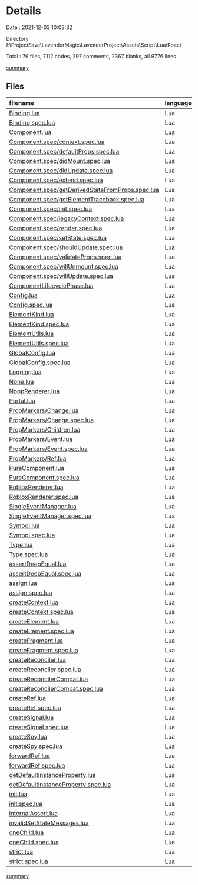 # Details

Date : 2021-12-03 10:03:32

Directory f:\ProjectSave\LavenderMagic\LavenderProject\Assets\Script\Lua\Roact

Total : 79 files,  7112 codes, 297 comments, 2367 blanks, all 9776 lines

[summary](results.md)

## Files
| filename | language | code | comment | blank | total |
| :--- | :--- | ---: | ---: | ---: | ---: |
| [Binding.lua](/Binding.lua) | Lua | 119 | 0 | 37 | 156 |
| [Binding.spec.lua](/Binding.spec.lua) | Lua | 199 | 3 | 68 | 270 |
| [Component.lua](/Component.lua) | Lua | 374 | 33 | 105 | 512 |
| [Component.spec/context.spec.lua](/Component.spec/context.spec.lua) | Lua | 215 | 4 | 72 | 291 |
| [Component.spec/defaultProps.spec.lua](/Component.spec/defaultProps.spec.lua) | Lua | 93 | 0 | 33 | 126 |
| [Component.spec/didMount.spec.lua](/Component.spec/didMount.spec.lua) | Lua | 24 | 0 | 12 | 36 |
| [Component.spec/didUpdate.spec.lua](/Component.spec/didUpdate.spec.lua) | Lua | 66 | 0 | 26 | 92 |
| [Component.spec/extend.spec.lua](/Component.spec/extend.spec.lua) | Lua | 21 | 0 | 9 | 30 |
| [Component.spec/getDerivedStateFromProps.spec.lua](/Component.spec/getDerivedStateFromProps.spec.lua) | Lua | 203 | 11 | 73 | 287 |
| [Component.spec/getElementTraceback.spec.lua](/Component.spec/getElementTraceback.spec.lua) | Lua | 49 | 0 | 19 | 68 |
| [Component.spec/init.spec.lua](/Component.spec/init.spec.lua) | Lua | 30 | 0 | 12 | 42 |
| [Component.spec/legacyContext.spec.lua](/Component.spec/legacyContext.spec.lua) | Lua | 151 | 1 | 52 | 204 |
| [Component.spec/render.spec.lua](/Component.spec/render.spec.lua) | Lua | 112 | 0 | 39 | 151 |
| [Component.spec/setState.spec.lua](/Component.spec/setState.spec.lua) | Lua | 449 | 4 | 148 | 601 |
| [Component.spec/shouldUpdate.spec.lua](/Component.spec/shouldUpdate.spec.lua) | Lua | 121 | 0 | 55 | 176 |
| [Component.spec/validateProps.spec.lua](/Component.spec/validateProps.spec.lua) | Lua | 209 | 0 | 61 | 270 |
| [Component.spec/willUnmount.spec.lua](/Component.spec/willUnmount.spec.lua) | Lua | 25 | 0 | 12 | 37 |
| [Component.spec/willUpdate.spec.lua](/Component.spec/willUpdate.spec.lua) | Lua | 68 | 0 | 26 | 94 |
| [ComponentLifecyclePhase.lua](/ComponentLifecyclePhase.lua) | Lua | 14 | 2 | 4 | 20 |
| [Config.lua](/Config.lua) | Lua | 76 | 13 | 27 | 116 |
| [Config.spec.lua](/Config.spec.lua) | Lua | 36 | 2 | 15 | 53 |
| [ElementKind.lua](/ElementKind.lua) | Lua | 38 | 1 | 13 | 52 |
| [ElementKind.spec.lua](/ElementKind.spec.lua) | Lua | 41 | 0 | 13 | 54 |
| [ElementUtils.lua](/ElementUtils.lua) | Lua | 74 | 4 | 22 | 100 |
| [ElementUtils.spec.lua](/ElementUtils.spec.lua) | Lua | 76 | 1 | 19 | 96 |
| [GlobalConfig.lua](/GlobalConfig.lua) | Lua | 4 | 1 | 3 | 8 |
| [GlobalConfig.spec.lua](/GlobalConfig.spec.lua) | Lua | 8 | 0 | 2 | 10 |
| [Logging.lua](/Logging.lua) | Lua | 109 | 12 | 39 | 160 |
| [None.lua](/None.lua) | Lua | 3 | 2 | 3 | 8 |
| [NoopRenderer.lua](/NoopRenderer.lua) | Lua | 13 | 3 | 7 | 23 |
| [Portal.lua](/Portal.lua) | Lua | 3 | 0 | 3 | 6 |
| [PropMarkers/Change.lua](/PropMarkers/Change.lua) | Lua | 28 | 1 | 10 | 39 |
| [PropMarkers/Change.spec.lua](/PropMarkers/Change.spec.lua) | Lua | 15 | 0 | 5 | 20 |
| [PropMarkers/Children.lua](/PropMarkers/Children.lua) | Lua | 3 | 0 | 3 | 6 |
| [PropMarkers/Event.lua](/PropMarkers/Event.lua) | Lua | 29 | 1 | 12 | 42 |
| [PropMarkers/Event.spec.lua](/PropMarkers/Event.spec.lua) | Lua | 15 | 0 | 5 | 20 |
| [PropMarkers/Ref.lua](/PropMarkers/Ref.lua) | Lua | 3 | 0 | 3 | 6 |
| [PureComponent.lua](/PureComponent.lua) | Lua | 26 | 6 | 10 | 42 |
| [PureComponent.spec.lua](/PureComponent.spec.lua) | Lua | 52 | 0 | 24 | 76 |
| [RobloxRenderer.lua](/RobloxRenderer.lua) | Lua | 210 | 7 | 66 | 283 |
| [RobloxRenderer.spec.lua](/RobloxRenderer.spec.lua) | Lua | 975 | 15 | 350 | 1,340 |
| [SingleEventManager.lua](/SingleEventManager.lua) | Lua | 86 | 28 | 32 | 146 |
| [SingleEventManager.spec.lua](/SingleEventManager.spec.lua) | Lua | 168 | 9 | 63 | 240 |
| [Symbol.lua](/Symbol.lua) | Lua | 19 | 3 | 10 | 32 |
| [Symbol.spec.lua](/Symbol.spec.lua) | Lua | 18 | 0 | 7 | 25 |
| [Type.lua](/Type.lua) | Lua | 34 | 1 | 14 | 49 |
| [Type.spec.lua](/Type.spec.lua) | Lua | 20 | 0 | 5 | 25 |
| [assertDeepEqual.lua](/assertDeepEqual.lua) | Lua | 50 | 1 | 18 | 69 |
| [assertDeepEqual.spec.lua](/assertDeepEqual.spec.lua) | Lua | 83 | 0 | 21 | 104 |
| [assign.lua](/assign.lua) | Lua | 21 | 1 | 6 | 28 |
| [assign.spec.lua](/assign.spec.lua) | Lua | 51 | 0 | 18 | 69 |
| [createContext.lua](/createContext.lua) | Lua | 96 | 34 | 23 | 153 |
| [createContext.spec.lua](/createContext.spec.lua) | Lua | 311 | 6 | 89 | 406 |
| [createElement.lua](/createElement.lua) | Lua | 53 | 3 | 19 | 75 |
| [createElement.spec.lua](/createElement.spec.lua) | Lua | 84 | 2 | 24 | 110 |
| [createFragment.lua](/createFragment.lua) | Lua | 10 | 0 | 3 | 13 |
| [createFragment.spec.lua](/createFragment.spec.lua) | Lua | 16 | 0 | 6 | 22 |
| [createReconciler.lua](/createReconciler.lua) | Lua | 370 | 41 | 91 | 502 |
| [createReconciler.spec.lua](/createReconciler.spec.lua) | Lua | 240 | 1 | 86 | 327 |
| [createReconcilerCompat.lua](/createReconcilerCompat.lua) | Lua | 33 | 1 | 14 | 48 |
| [createReconcilerCompat.spec.lua](/createReconcilerCompat.spec.lua) | Lua | 59 | 9 | 15 | 83 |
| [createRef.lua](/createRef.lua) | Lua | 30 | 2 | 7 | 39 |
| [createRef.spec.lua](/createRef.spec.lua) | Lua | 39 | 0 | 17 | 56 |
| [createSignal.lua](/createSignal.lua) | Lua | 48 | 3 | 18 | 69 |
| [createSignal.spec.lua](/createSignal.spec.lua) | Lua | 98 | 6 | 51 | 155 |
| [createSpy.lua](/createSpy.lua) | Lua | 58 | 1 | 20 | 79 |
| [createSpy.spec.lua](/createSpy.spec.lua) | Lua | 71 | 0 | 20 | 91 |
| [forwardRef.lua](/forwardRef.lua) | Lua | 21 | 1 | 7 | 29 |
| [forwardRef.spec.lua](/forwardRef.spec.lua) | Lua | 280 | 7 | 58 | 345 |
| [getDefaultInstanceProperty.lua](/getDefaultInstanceProperty.lua) | Lua | 38 | 3 | 14 | 55 |
| [getDefaultInstanceProperty.spec.lua](/getDefaultInstanceProperty.spec.lua) | Lua | 23 | 0 | 11 | 34 |
| [init.lua](/init.lua) | Lua | 37 | 3 | 10 | 50 |
| [init.spec.lua](/init.spec.lua) | Lua | 55 | 1 | 10 | 66 |
| [internalAssert.lua](/internalAssert.lua) | Lua | 6 | 0 | 2 | 8 |
| [invalidSetStateMessages.lua](/invalidSetStateMessages.lua) | Lua | 26 | 1 | 12 | 39 |
| [oneChild.lua](/oneChild.lua) | Lua | 19 | 1 | 9 | 29 |
| [oneChild.spec.lua](/oneChild.spec.lua) | Lua | 27 | 0 | 9 | 36 |
| [strict.lua](/strict.lua) | Lua | 14 | 1 | 6 | 21 |
| [strict.spec.lua](/strict.spec.lua) | Lua | 21 | 0 | 5 | 26 |

[summary](results.md)